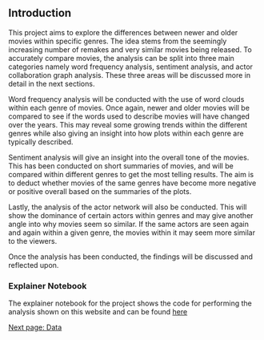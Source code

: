
## Introduction

This project aims to explore the differences between newer and older movies within specific genres. The idea stems from the seemingly increasing number of remakes and very similar movies being released. To accurately compare movies, the analysis can be split into three main categories namely word frequency analysis, sentiment analysis, and actor collaboration graph analysis. These three areas will be discussed more in detail in the next sections.

Word frequency analysis will be conducted with the use of word clouds within each genre of movies. Once again, newer and older movies will be compared to see if the words used to describe movies will have changed over the years. This may reveal some growing trends within the different genres while also giving an insight into how plots within each genre are typically described.

Sentiment analysis will give an insight into the overall tone of the movies. This has been conducted on short summaries of movies, and will be compared within different genres to get the most telling results. The aim is to deduct whether movies of the same genres have become more negative or positive overall based on the summaries of the plots.

Lastly, the analysis of the actor network will also be conducted. This will show the dominance of certain actors within genres and may give another angle into why movies seem so similar. If the same actors are seen again and again within a given genre, the movies within it may seem more similar to the viewers.

Once the analysis has been conducted, the findings will be discussed and reflected upon.

### Explainer Notebook

The explainer notebook for the project shows the code for performing the analysis shown on this website and can be found [here](https://github.com/MBJohansen/Social-Graphs-Project/blob/master/Project.ipynb)

[Next page: Data](data.md)
